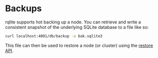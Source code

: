 # Backups

rqlite supports hot backing up a node. You can retrieve and write a consistent snapshot of the underlying SQLite database to a file like so:

```bash
curl localhost:4001/db/backup -o bak.sqlite3
```

This file can then be used to restore a node (or cluster) using the [restore API](https://github.com/rqlite/rqlite/blob/master/doc/RESTORE_FROM_SQLITE.md).
